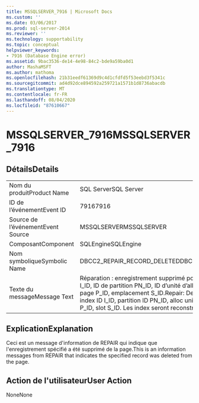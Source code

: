 ```yaml
---
title: MSSQLSERVER_7916 | Microsoft Docs
ms.custom: ''
ms.date: 03/06/2017
ms.prod: sql-server-2014
ms.reviewer: ''
ms.technology: supportability
ms.topic: conceptual
helpviewer_keywords:
- 7916 (Database Engine error)
ms.assetid: 9bac3536-de14-4e98-84c2-bde9a59ba0d1
author: MashaMSFT
ms.author: mathoma
ms.openlocfilehash: 21b31eedf61369d9c4d1cfdfd5f53eebd3f5341c
ms.sourcegitcommit: ad4d92dce894592a259721a1571b1d8736abacdb
ms.translationtype: MT
ms.contentlocale: fr-FR
ms.lasthandoff: 08/04/2020
ms.locfileid: "87610667"
---
```

# <a name="mssqlserver_7916"></a><span data-ttu-id="592db-102">MSSQLSERVER_7916</span><span class="sxs-lookup"><span data-stu-id="592db-102">MSSQLSERVER_7916</span></span>
    
## <a name="details"></a><span data-ttu-id="592db-103">Détails</span><span class="sxs-lookup"><span data-stu-id="592db-103">Details</span></span>  
  
|||  
|-|-|  
|<span data-ttu-id="592db-104">Nom du produit</span><span class="sxs-lookup"><span data-stu-id="592db-104">Product Name</span></span>|<span data-ttu-id="592db-105">SQL Server</span><span class="sxs-lookup"><span data-stu-id="592db-105">SQL Server</span></span>|  
|<span data-ttu-id="592db-106">ID de l’événement</span><span class="sxs-lookup"><span data-stu-id="592db-106">Event ID</span></span>|<span data-ttu-id="592db-107">7916</span><span class="sxs-lookup"><span data-stu-id="592db-107">7916</span></span>|  
|<span data-ttu-id="592db-108">Source de l’événement</span><span class="sxs-lookup"><span data-stu-id="592db-108">Event Source</span></span>|<span data-ttu-id="592db-109">MSSQLSERVER</span><span class="sxs-lookup"><span data-stu-id="592db-109">MSSQLSERVER</span></span>|  
|<span data-ttu-id="592db-110">Composant</span><span class="sxs-lookup"><span data-stu-id="592db-110">Component</span></span>|<span data-ttu-id="592db-111">SQLEngine</span><span class="sxs-lookup"><span data-stu-id="592db-111">SQLEngine</span></span>|  
|<span data-ttu-id="592db-112">Nom symbolique</span><span class="sxs-lookup"><span data-stu-id="592db-112">Symbolic Name</span></span>|<span data-ttu-id="592db-113">DBCC2_REPAIR_RECORD_DELETED</span><span class="sxs-lookup"><span data-stu-id="592db-113">DBCC2_REPAIR_RECORD_DELETED</span></span>|  
|<span data-ttu-id="592db-114">Texte du message</span><span class="sxs-lookup"><span data-stu-id="592db-114">Message Text</span></span>|<span data-ttu-id="592db-115">Réparation : enregistrement supprimé pour l’ID d’objet O_ID, ID d’index I_ID, ID de partition PN_ID, ID d’unité d’allocation A_ID (type TYPE), à la page P_ID, emplacement S_ID.</span><span class="sxs-lookup"><span data-stu-id="592db-115">Repair: Deleted record for object ID O_ID, index ID I_ID, partition ID PN_ID, alloc unit ID A_ID (type TYPE), on page P_ID, slot S_ID.</span></span> <span data-ttu-id="592db-116">Les index seront reconstruits.</span><span class="sxs-lookup"><span data-stu-id="592db-116">Indexes will be rebuilt.</span></span>|  
  
## <a name="explanation"></a><span data-ttu-id="592db-117">Explication</span><span class="sxs-lookup"><span data-stu-id="592db-117">Explanation</span></span>  
 <span data-ttu-id="592db-118">Ceci est un message d'information de REPAIR qui indique que l'enregistrement spécifié a été supprimé de la page.</span><span class="sxs-lookup"><span data-stu-id="592db-118">This is an information messages from REPAIR that indicates the specified record was deleted from the page.</span></span>  
  
## <a name="user-action"></a><span data-ttu-id="592db-119">Action de l'utilisateur</span><span class="sxs-lookup"><span data-stu-id="592db-119">User Action</span></span>  
 <span data-ttu-id="592db-120">None</span><span class="sxs-lookup"><span data-stu-id="592db-120">None</span></span>  
  
  
